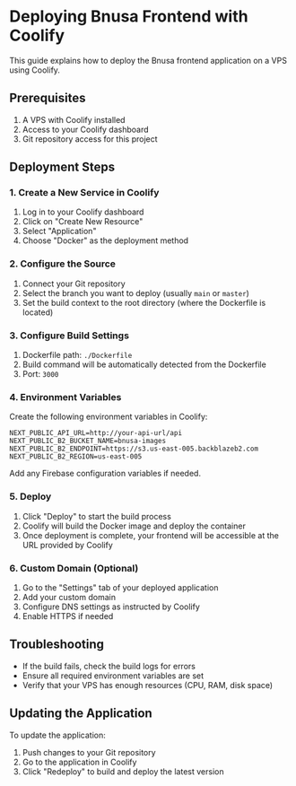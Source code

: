 # Deploying Bnusa Frontend with Coolify

This guide explains how to deploy the Bnusa frontend application on a VPS using Coolify.

## Prerequisites

1. A VPS with Coolify installed
2. Access to your Coolify dashboard
3. Git repository access for this project

## Deployment Steps

### 1. Create a New Service in Coolify

1. Log in to your Coolify dashboard
2. Click on "Create New Resource"
3. Select "Application"
4. Choose "Docker" as the deployment method

### 2. Configure the Source

1. Connect your Git repository
2. Select the branch you want to deploy (usually `main` or `master`)
3. Set the build context to the root directory (where the Dockerfile is located)

### 3. Configure Build Settings

1. Dockerfile path: `./Dockerfile`
2. Build command will be automatically detected from the Dockerfile
3. Port: `3000`

### 4. Environment Variables

Create the following environment variables in Coolify:

```
NEXT_PUBLIC_API_URL=http://your-api-url/api
NEXT_PUBLIC_B2_BUCKET_NAME=bnusa-images
NEXT_PUBLIC_B2_ENDPOINT=https://s3.us-east-005.backblazeb2.com
NEXT_PUBLIC_B2_REGION=us-east-005
```

Add any Firebase configuration variables if needed.

### 5. Deploy

1. Click "Deploy" to start the build process
2. Coolify will build the Docker image and deploy the container
3. Once deployment is complete, your frontend will be accessible at the URL provided by Coolify

### 6. Custom Domain (Optional)

1. Go to the "Settings" tab of your deployed application
2. Add your custom domain
3. Configure DNS settings as instructed by Coolify
4. Enable HTTPS if needed

## Troubleshooting

- If the build fails, check the build logs for errors
- Ensure all required environment variables are set
- Verify that your VPS has enough resources (CPU, RAM, disk space)

## Updating the Application

To update the application:

1. Push changes to your Git repository
2. Go to the application in Coolify
3. Click "Redeploy" to build and deploy the latest version 